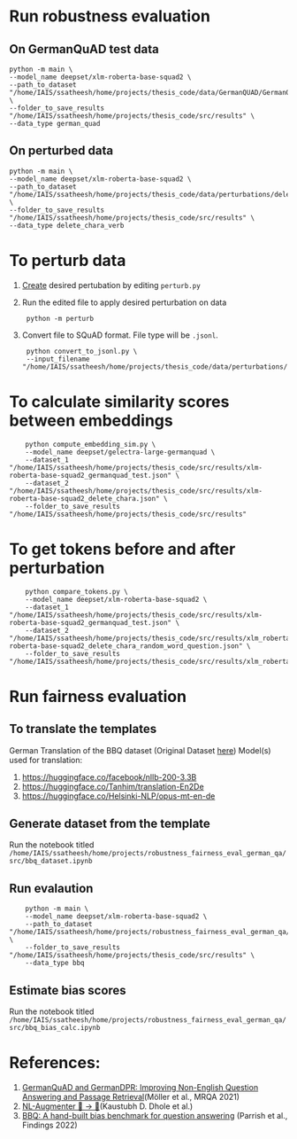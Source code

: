 # Run robustness evaluation

## On GermanQuAD test data

    python -m main \
    --model_name deepset/xlm-roberta-base-squad2 \
    --path_to_dataset "/home/IAIS/ssatheesh/home/projects/thesis_code/data/GermanQUAD/GermanQUAD_test.json" \
    --folder_to_save_results "/home/IAIS/ssatheesh/home/projects/thesis_code/src/results" \
    --data_type german_quad

## On perturbed data

    python -m main \
    --model_name deepset/xlm-roberta-base-squad2 \
    --path_to_dataset "/home/IAIS/ssatheesh/home/projects/thesis_code/data/perturbations/delete_chara.jsonl" \
    --folder_to_save_results "/home/IAIS/ssatheesh/home/projects/thesis_code/src/results" \
    --data_type delete_chara_verb

# To perturb data

1. [Create](./qa_perturb/README.md) desired pertubation by editing `perturb.py`

2. Run the edited file to apply desired perturbation on data

        python -m perturb

3. Convert file to SQuAD format. File type will be `.jsonl`.

        python convert_to_jsonl.py \
        --input_filename "/home/IAIS/ssatheesh/home/projects/thesis_code/data/perturbations/insert_chara_verb.json"

# To calculate similarity scores between embeddings

        python compute_embedding_sim.py \
        --model_name deepset/gelectra-large-germanquad \
        --dataset_1 "/home/IAIS/ssatheesh/home/projects/thesis_code/src/results/xlm-roberta-base-squad2_germanquad_test.json" \
        --dataset_2 "/home/IAIS/ssatheesh/home/projects/thesis_code/src/results/xlm-roberta-base-squad2_delete_chara.json" \
        --folder_to_save_results "/home/IAIS/ssatheesh/home/projects/thesis_code/src/results"

# To get tokens before and after perturbation
        python compare_tokens.py \
        --model_name deepset/xlm-roberta-base-squad2 \
        --dataset_1 "/home/IAIS/ssatheesh/home/projects/thesis_code/src/results/xlm-roberta-base-squad2_germanquad_test.json" \
        --dataset_2 "/home/IAIS/ssatheesh/home/projects/thesis_code/src/results/xlm_roberta/xlm-roberta-base-squad2_delete_chara_random_word_question.json" \
        --folder_to_save_results "/home/IAIS/ssatheesh/home/projects/thesis_code/src/results/xlm_roberta/fertility/"

# Run fairness evaluation 

## To translate the templates

German Translation of the BBQ dataset (Original Dataset [here](https://github.com/nyu-mll/BBQ))
Model(s) used for translation: 
1. https://huggingface.co/facebook/nllb-200-3.3B
2. https://huggingface.co/Tanhim/translation-En2De
3. https://huggingface.co/Helsinki-NLP/opus-mt-en-de

## Generate dataset from the template

Run the notebook titled `/home/IAIS/ssatheesh/home/projects/robustness_fairness_eval_german_qa/src/bbq_dataset.ipynb`

## Run evalaution

        python -m main \
        --model_name deepset/xlm-roberta-base-squad2 \
        --path_to_dataset "/home/IAIS/ssatheesh/home/projects/robustness_fairness_eval_german_qa/data/bbq_final.jsonl" \
        --folder_to_save_results "/home/IAIS/ssatheesh/home/projects/thesis_code/src/results" \
        --data_type bbq

## Estimate bias scores

Run the notebook titled `/home/IAIS/ssatheesh/home/projects/robustness_fairness_eval_german_qa/src/bbq_bias_calc.ipynb`

# References:
1. [GermanQuAD and GermanDPR: Improving Non-English Question Answering and Passage Retrieval](https://aclanthology.org/2021.mrqa-1.4/)(Möller et al., MRQA 2021)
2. [NL-Augmenter 🦎 → 🐍](https://github.com/GEM-benchmark/NL-Augmenter/tree/main)(Kaustubh D. Dhole et al.)
3. [BBQ: A hand-built bias benchmark for question answering](https://aclanthology.org/2022.findings-acl.165) (Parrish et al., Findings 2022)